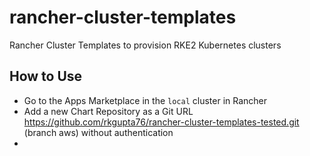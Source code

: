 # rancher-cluster-templates

Rancher Cluster Templates to provision RKE2 Kubernetes clusters

## How to Use

* Go to the Apps Marketplace in the `local` cluster in Rancher
* Add a new Chart Repository as a Git URL https://github.com/rkgupta76/rancher-cluster-templates-tested.git (branch aws)  without authentication
* 
